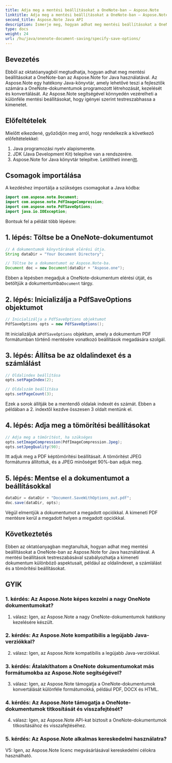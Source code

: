 ```yaml
---
title: Adja meg a mentési beállításokat a OneNote-ban – Aspose.Note
linktitle: Adja meg a mentési beállításokat a OneNote-ban – Aspose.Note
second_title: Aspose.Note Java API
description: Ismerje meg, hogyan adhat meg mentési beállításokat a OneNote-ban az Aspose.Note for Java használatával. Könnyedén testreszabhatja az oldalindex, a számlálás és a tömörítés beállításait.
type: docs
weight: 24
url: /hu/java/onenote-document-saving/specify-save-options/
---
```

## Bevezetés

Ebből az oktatóanyagból megtudhatja, hogyan adhat meg mentési beállításokat a OneNote-ban az Aspose.Note for Java használatával. Az Aspose.Note egy hatékony Java-könyvtár, amely lehetővé teszi a fejlesztők számára a OneNote-dokumentumok programozott létrehozását, kezelését és konvertálását. Az Aspose.Note segítségével könnyedén vezérelheti a különféle mentési beállításokat, hogy igényei szerint testreszabhassa a kimenetet.

## Előfeltételek

Mielőtt elkezdené, győződjön meg arról, hogy rendelkezik a következő előfeltételekkel:

1. Java programozási nyelv alapismerete.
2. JDK (Java Development Kit) telepítve van a rendszerére.
3.  Aspose.Note for Java könyvtár telepítve. Letöltheti innen[itt](https://releases.aspose.com/note/java/).

## Csomagok importálása

A kezdéshez importálja a szükséges csomagokat a Java kódba:

```java
import com.aspose.note.Document;
import com.aspose.note.PdfImageCompression;
import com.aspose.note.PdfSaveOptions;
import java.io.IOException;
```

Bontsuk fel a példát több lépésre:

## 1. lépés: Töltse be a OneNote-dokumentumot

```java
// A dokumentumok könyvtárának elérési útja.
String dataDir = "Your Document Directory";

// Töltse be a dokumentumot az Aspose.Note-ba.
Document doc = new Document(dataDir + "Aspose.one");
```

 Ebben a lépésben megadjuk a OneNote-dokumentum elérési útját, és betöltjük a dokumentumba`Document` tárgy.

## 2. lépés: Inicializálja a PdfSaveOptions objektumot

```java
// Inicializálja a PdfSaveOptions objektumot
PdfSaveOptions opts = new PdfSaveOptions();
```

 Itt inicializáljuk a`PdfSaveOptions` objektum, amely a dokumentum PDF formátumban történő mentésére vonatkozó beállítások megadására szolgál.

## 3. lépés: Állítsa be az oldalindexet és a számlálást

```java
// Oldalindex beállítása
opts.setPageIndex(2);

// Oldalszám beállítása
opts.setPageCount(3);
```

Ezek a sorok állítják be a mentendő oldalak indexét és számát. Ebben a példában a 2. indextől kezdve összesen 3 oldalt mentünk el.

## 4. lépés: Adja meg a tömörítési beállításokat

```java
// Adja meg a tömörítést, ha szükséges
opts.setImageCompression(PdfImageCompression.Jpeg);
opts.setJpegQuality(90);
```

Itt adjuk meg a PDF képtömörítési beállításait. A tömörítést JPEG formátumra állítottuk, és a JPEG minőséget 90%-ban adjuk meg.

## 5. lépés: Mentse el a dokumentumot a beállításokkal

```java
dataDir = dataDir + "Document.SaveWithOptions_out.pdf";
doc.save(dataDir, opts);
```

Végül elmentjük a dokumentumot a megadott opciókkal. A kimeneti PDF mentésre kerül a megadott helyen a megadott opciókkal.

## Következtetés

Ebben az oktatóanyagban megtanultuk, hogyan adhat meg mentési beállításokat a OneNote-ban az Aspose.Note for Java használatával. A mentési beállítások testreszabásával szabályozhatja a kimeneti dokumentum különböző aspektusait, például az oldalindexet, a számlálást és a tömörítési beállításokat.

## GYIK

### 1. kérdés: Az Aspose.Note képes kezelni a nagy OneNote dokumentumokat?

1. válasz: Igen, az Aspose.Note a nagy OneNote-dokumentumok hatékony kezelésére készült.

### 2. kérdés: Az Aspose.Note kompatibilis a legújabb Java-verziókkal?

2. válasz: Igen, az Aspose.Note kompatibilis a legújabb Java-verziókkal.

### 3. kérdés: Átalakíthatom a OneNote dokumentumokat más formátumokba az Aspose.Note segítségével?

3. válasz: Igen, az Aspose.Note támogatja a OneNote-dokumentumok konvertálását különféle formátumokká, például PDF, DOCX és HTML.

### 4. kérdés: Az Aspose.Note támogatja a OneNote-dokumentumok titkosítását és visszafejtését?

4. válasz: Igen, az Aspose.Note API-kat biztosít a OneNote-dokumentumok titkosításához és visszafejtéséhez.

### 5. kérdés: Az Aspose.Note alkalmas kereskedelmi használatra?

V5: Igen, az Aspose.Note licenc megvásárlásával kereskedelmi célokra használható.